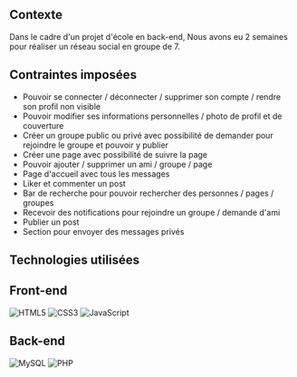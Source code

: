 <h2>Contexte</h2>

<span> Dans le cadre d'un projet d'école en back-end, Nous avons eu 2 semaines pour réaliser un réseau social en groupe de 7.</span>

<h2>Contraintes imposées</h2>

- Pouvoir se connecter / déconnecter / supprimer son compte / rendre son profil non visible
- Pouvoir modifier ses informations personnelles / photo de profil et de couverture
- Créer un groupe public ou privé avec possibilité de demander pour rejoindre le groupe et pouvoir y publier
- Créer une page avec possibilité de suivre la page
- Pouvoir ajouter / supprimer un ami / groupe / page
- Page d'accueil avec tous les messages
- Liker et commenter un post
- Bar de recherche pour pouvoir rechercher des personnes / pages / groupes
- Recevoir des notifications pour rejoindre un groupe / demande d'ami
- Publier un post
- Section pour envoyer des messages privés

<h2>Technologies utilisées</h2>

<h2>Front-end</h2>

![HTML5](https://img.shields.io/badge/html5-%23E34F26.svg?style=for-the-badge&logo=html5&logoColor=white)
![CSS3](https://img.shields.io/badge/css3-%231572B6.svg?style=for-the-badge&logo=css3&logoColor=white)
![JavaScript](https://img.shields.io/badge/javascript-%23323330.svg?style=for-the-badge&logo=javascript&logoColor=%23F7DF1E)


<h2>Back-end</h2>

![MySQL](https://img.shields.io/badge/mysql-%2300f.svg?style=for-the-badge&logo=mysql&logoColor=white)
![PHP](https://img.shields.io/badge/php-%23777BB4.svg?style=for-the-badge&logo=php&logoColor=white)
